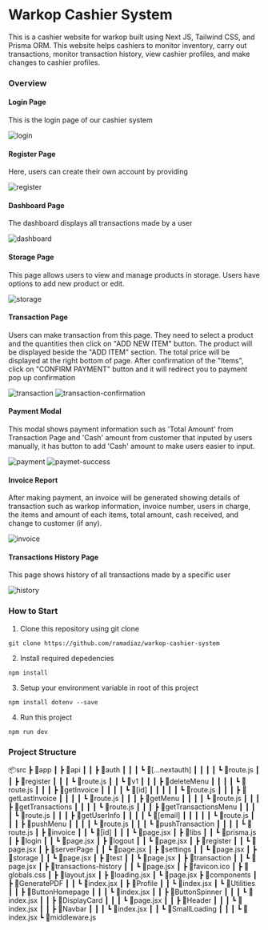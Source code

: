 # Warkop Cashier System

This is a cashier website for warkop built using Next JS, Tailwind CSS, and Prisma ORM. This website helps cashiers to monitor inventory, carry out transactions, monitor transaction history, view cashier profiles, and make changes to cashier profiles.

### Overview

#### Login Page
This is the login page of our cashier system

![login](/public/readme-src/login.png)

#### Register Page
Here, users can create their own account by providing

![register](/public/readme-src/register.png)

#### Dashboard Page
The dashboard displays all transactions made by a user

![dashboard](/public/readme-src/dashboard.png)

#### Storage Page
This page allows users to view and manage products in storage. Users have options to add new product or edit.

![storage](/public/readme-src/storage.png)

#### Transaction Page
Users can make transaction from this page. They need to select a product and the quantities then click on "ADD NEW ITEM" button. The product will be displayed beside the "ADD ITEM" section. The total price will be displayed at the right bottom of page.
After confirmation of the "Items",  click on "CONFIRM PAYMENT" button and it will redirect you to payment pop up confirmation

![transaction](/public/readme-src/transaction.png)
![transaction-confirmation](/public/readme-src/transaction-confirmation.png)

#### Payment Modal
This modal shows payment information such as 'Total Amount' from Transaction Page and 'Cash' amount from customer that inputed by users manually, it has button to add 'Cash' amount to make users easier to input.

![payment](/public/readme-src/payment.png)
![paymet-success](/public/readme-src/payment-success.png)

#### Invoice Report
After  making payment, an invoice will be generated showing details of transaction such as warkop information, invoice number, users in charge, the items and amount of each items, total amount, cash received, and change to customer (if any).

![invoice](/public/readme-src/invoice.png)

#### Transactions History Page
This page shows  history of all transactions made by a specific user

![history](/public/readme-src/transactions-history.png)

<!-- #### Setting Page
blablabla

![setting](/public/img/avatar.png)
 -->

### How to Start

1. Clone this repository using git clone
```
git clone https://github.com/ramadiaz/warkop-cashier-system
```
2. Install required depedencies
```
npm install
```
3. Setup your environment variable in root of this project

```
npm install dotenv --save
```
4. Run this project
```
npm run dev
```


### Project Structure

📦src
 ┣ 📂app
 ┃ ┣ 📂api
 ┃ ┃ ┣ 📂auth
 ┃ ┃ ┃ ┗ 📂[...nextauth]
 ┃ ┃ ┃ ┃ ┗ 📜route.js
 ┃ ┃ ┣ 📂register
 ┃ ┃ ┃ ┗ 📜route.js
 ┃ ┃ ┗ 📂v1
 ┃ ┃ ┃ ┣ 📂deleteMenu
 ┃ ┃ ┃ ┃ ┗ 📜route.js
 ┃ ┃ ┃ ┣ 📂getInvoice
 ┃ ┃ ┃ ┃ ┗ 📂[id]
 ┃ ┃ ┃ ┃ ┃ ┗ 📜route.js
 ┃ ┃ ┃ ┣ 📂getLastInvoice
 ┃ ┃ ┃ ┃ ┗ 📜route.js
 ┃ ┃ ┃ ┣ 📂getMenu
 ┃ ┃ ┃ ┃ ┗ 📜route.js
 ┃ ┃ ┃ ┣ 📂getTransactions
 ┃ ┃ ┃ ┃ ┗ 📜route.js
 ┃ ┃ ┃ ┣ 📂getTransactionsMenu
 ┃ ┃ ┃ ┃ ┗ 📜route.js
 ┃ ┃ ┃ ┣ 📂getUserInfo
 ┃ ┃ ┃ ┃ ┗ 📂[email]
 ┃ ┃ ┃ ┃ ┃ ┗ 📜route.js
 ┃ ┃ ┃ ┣ 📂pushMenu
 ┃ ┃ ┃ ┃ ┗ 📜route.js
 ┃ ┃ ┃ ┗ 📂pushTransaction
 ┃ ┃ ┃ ┃ ┗ 📜route.js
 ┃ ┣ 📂invoice
 ┃ ┃ ┗ 📂[id]
 ┃ ┃ ┃ ┗ 📜page.jsx
 ┃ ┣ 📂libs
 ┃ ┃ ┗ 📜prisma.js
 ┃ ┣ 📂login
 ┃ ┃ ┗ 📜page.jsx
 ┃ ┣ 📂logout
 ┃ ┃ ┗ 📜page.jsx
 ┃ ┣ 📂register
 ┃ ┃ ┗ 📜page.jsx
 ┃ ┣ 📂serverPage
 ┃ ┃ ┗ 📜page.jsx
 ┃ ┣ 📂settings
 ┃ ┃ ┗ 📜page.jsx
 ┃ ┣ 📂storage
 ┃ ┃ ┗ 📜page.jsx
 ┃ ┣ 📂test
 ┃ ┃ ┗ 📜page.jsx
 ┃ ┣ 📂transaction
 ┃ ┃ ┗ 📜page.jsx
 ┃ ┣ 📂transactions-history
 ┃ ┃ ┗ 📜page.jsx
 ┃ ┣ 📜favicon.ico
 ┃ ┣ 📜globals.css
 ┃ ┣ 📜layout.jsx
 ┃ ┣ 📜loading.jsx
 ┃ ┗ 📜page.jsx
 ┣ 📂components
 ┃ ┣ 📂GeneratePDF
 ┃ ┃ ┗ 📜index.jsx
 ┃ ┣ 📂Profile
 ┃ ┃ ┗ 📜index.jsx
 ┃ ┗ 📂Utilities
 ┃ ┃ ┣ 📂ButtonHomepage
 ┃ ┃ ┃ ┗ 📜index.jsx
 ┃ ┃ ┣ 📂ButtonSpinner
 ┃ ┃ ┃ ┗ 📜index.jsx
 ┃ ┃ ┣ 📂DisplayCard
 ┃ ┃ ┃ ┗ 📜page.jsx
 ┃ ┃ ┣ 📂Header
 ┃ ┃ ┃ ┗ 📜index.jsx
 ┃ ┃ ┣ 📂Navbar
 ┃ ┃ ┃ ┗ 📜index.jsx
 ┃ ┃ ┗ 📂SmallLoading
 ┃ ┃ ┃ ┗ 📜index.jsx
 ┗ 📜middleware.js




